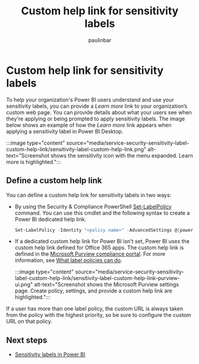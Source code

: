 ﻿---
title: Custom help link for sensitivity labels
description: Learn how to create a custom help link for your sensitivity labels that goes to your organization's web page.
author: paulinbar
ms.author: painbar
manager: kfollis
ms.service: powerbi
ms.subservice: powerbi-eim
ms.topic: conceptual
ms.custom:
ms.date: 12/20/2022
LocalizationGroup: Data from files
---
# Custom help link for sensitivity labels

To help your organization's Power BI users understand and use your sensitivity labels, you can provide a *Learn more* link to your organization’s custom web page. You can provide details about what your users see when they're applying or being prompted to apply sensitivity labels. The image below shows an example of how the *Learn more* link appears when applying a sensitivity label in Power BI Desktop.

:::image type="content" source="media/service-security-sensitivity-label-custom-help-link/sensitivity-label-custom-help-link.png" alt-text="Screenshot shows the sensitivity icon with the menu expanded. Learn more is highlighted.":::

## Define a custom help link

You can define a custom help link for sensitivity labels in two ways:

* By using the Security & Compliance PowerShell [Set-LabelPolicy](/powershell/module/exchange/set-labelpolicy) command. You can use this cmdlet and the following syntax to create a Power BI dedicated help link.

    ```powershell
    Set-LabelPolicy -Identity "<policy name>" -AdvancedSettings @{powerbicustomurl=https://<your link>}
    ```

* If a dedicated custom help link for Power BI isn't set, Power BI uses the custom help link defined for Office 365 apps. The custom help link is defined in the [Microsoft Purview compliance portal](https://compliance.microsoft.com/informationprotection). For more information, see [What label policies can do](/microsoft-365/compliance/sensitivity-labels#what-label-policies-can-do).

    :::image type="content" source="media/service-security-sensitivity-label-custom-help-link/sensitivity-label-custom-help-link-purview-ui.png" alt-text="Screenshot shows the Microsoft Purview settings page. Create policy, settings, and provide a custom help link are highlighted.":::

If a user has more than one label policy, the custom URL is always taken from the policy with the highest priority, so be sure to configure the custom URL on that policy.

## Next steps

* [Sensitivity labels in Power BI](service-security-sensitivity-label-overview.md)